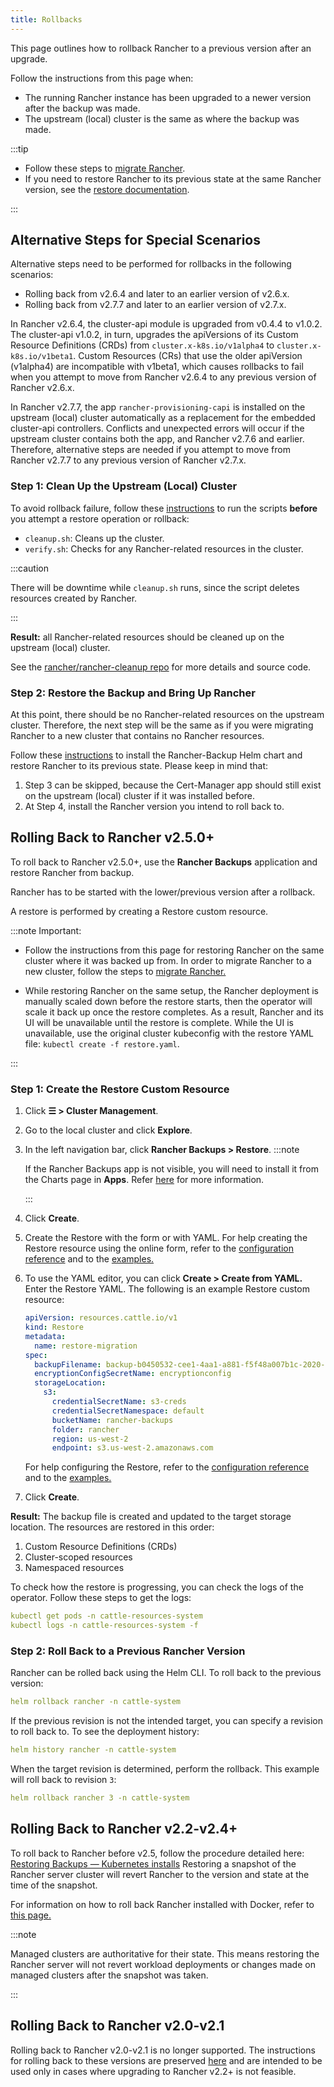 ```yaml
---
title: Rollbacks
---
```


<head>
  <link rel="canonical" href="https://ranchermanager.docs.rancher.com/getting-started/installation-and-upgrade/install-upgrade-on-a-kubernetes-cluster/rollbacks"/>
</head>

This page outlines how to rollback Rancher to a previous version after an upgrade.

Follow the instructions from this page when:
- The running Rancher instance has been upgraded to a newer version after the backup was made.
- The upstream (local) cluster is the same as where the backup was made.

:::tip

* Follow these steps to [migrate Rancher](../../../how-to-guides/new-user-guides/backup-restore-and-disaster-recovery/migrate-rancher-to-new-cluster.md).
* If you need to restore Rancher to its previous state at the same Rancher version, see the [restore documentation](../../../how-to-guides/new-user-guides/backup-restore-and-disaster-recovery/restore-rancher.md).

:::

## Alternative Steps for Special Scenarios

Alternative steps need to be performed for rollbacks in the following scenarios:
- Rolling back from v2.6.4 and later to an earlier version of v2.6.x.
- Rolling back from v2.7.7 and later to an earlier version of v2.7.x.

In Rancher v2.6.4, the cluster-api module is upgraded from v0.4.4 to v1.0.2. The cluster-api v1.0.2, in turn, upgrades the apiVersions of its Custom Resource Definitions (CRDs) from `cluster.x-k8s.io/v1alpha4` to `cluster.x-k8s.io/v1beta1`. Custom Resources (CRs) that use the older apiVersion (v1alpha4) are incompatible with v1beta1, which  causes rollbacks to fail when you attempt to move from Rancher v2.6.4 to any previous version of Rancher v2.6.x.

In Rancher v2.7.7, the app `rancher-provisioning-capi` is installed on the upstream (local) cluster automatically as a replacement for the embedded cluster-api controllers. Conflicts and unexpected errors will occur if the upstream cluster contains both the app, and Rancher v2.7.6 and earlier. Therefore, alternative steps are needed if you attempt to move from Rancher v2.7.7 to any previous version of Rancher v2.7.x.

### Step 1: Clean Up the Upstream (Local) Cluster

To avoid rollback failure, follow these [instructions](https://github.com/rancher/rancher-cleanup/blob/main/README.md) to run the scripts **before** you attempt a restore operation or rollback:

* `cleanup.sh`: Cleans up the cluster.
* `verify.sh`:  Checks for any Rancher-related resources in the cluster.

:::caution

There will be downtime while `cleanup.sh` runs, since the script deletes resources created by Rancher.

:::

**Result:** all Rancher-related resources should be cleaned up on the upstream (local) cluster.

See the [rancher/rancher-cleanup repo](https://github.com/rancher/rancher-cleanup) for more details and source code.

### Step 2: Restore the Backup and Bring Up Rancher

At this point, there should be no Rancher-related resources on the upstream cluster. Therefore, the next step will be the same as if you were migrating Rancher to a new cluster that contains no Rancher resources.

Follow these [instructions](../../../how-to-guides/new-user-guides/backup-restore-and-disaster-recovery/migrate-rancher-to-new-cluster.md) to install the Rancher-Backup Helm chart and restore Rancher to its previous state.
Please keep in mind that:
1. Step 3 can be skipped, because the Cert-Manager app should still exist on the upstream (local) cluster if it was installed before.
2. At Step 4, install the Rancher version you intend to roll back to.

## Rolling Back to Rancher v2.5.0+

To roll back to Rancher v2.5.0+, use the **Rancher Backups** application and restore Rancher from backup.

Rancher has to be started with the lower/previous version after a rollback.

A restore is performed by creating a Restore custom resource.

:::note Important:

* Follow the instructions from this page for restoring Rancher on the same cluster where it was backed up from. In order to migrate Rancher to a new cluster, follow the steps to [migrate Rancher.](../../../how-to-guides/new-user-guides/backup-restore-and-disaster-recovery/migrate-rancher-to-new-cluster.md)

* While restoring Rancher on the same setup, the Rancher deployment is manually scaled down before the restore starts, then the operator will scale it back up once the restore completes. As a result, Rancher and its UI will be unavailable until the restore is complete. While the UI is unavailable, use the original cluster kubeconfig with the restore YAML file: `kubectl create -f restore.yaml`.

:::

### Step 1: Create the Restore Custom Resource

1. Click **☰ > Cluster Management**.
1. Go to the local cluster and click **Explore**.
1. In the left navigation bar, click **Rancher Backups > Restore**.
    :::note

    If the Rancher Backups app is not visible, you will need to install it from the Charts page in **Apps**. Refer [here](../../../how-to-guides/new-user-guides/helm-charts-in-rancher/helm-charts-in-rancher.md#charts) for more information.

    :::

1. Click **Create**.
1. Create the Restore with the form or with YAML. For help creating the Restore resource using the online form, refer to the [configuration reference](../../../reference-guides/backup-restore-configuration/restore-configuration.md) and to the [examples.](../../../reference-guides/backup-restore-configuration/examples.md)
1. To use the YAML editor, you can click **Create > Create from YAML.** Enter the Restore YAML. The following is an example Restore custom resource:

    ```yaml
    apiVersion: resources.cattle.io/v1
    kind: Restore
    metadata:
      name: restore-migration
    spec:
      backupFilename: backup-b0450532-cee1-4aa1-a881-f5f48a007b1c-2020-09-15T07-27-09Z.tar.gz
      encryptionConfigSecretName: encryptionconfig
      storageLocation:
        s3:
          credentialSecretName: s3-creds
          credentialSecretNamespace: default
          bucketName: rancher-backups
          folder: rancher
          region: us-west-2
          endpoint: s3.us-west-2.amazonaws.com
    ```
    For help configuring the Restore, refer to the [configuration reference](../../../reference-guides/backup-restore-configuration/restore-configuration.md) and to the [examples.](../../../reference-guides/backup-restore-configuration/examples.md)

1. Click **Create**.

**Result:** The backup file is created and updated to the target storage location. The resources are restored in this order:

1. Custom Resource Definitions (CRDs)
2. Cluster-scoped resources
3. Namespaced resources

To check how the restore is progressing, you can check the logs of the operator. Follow these steps to get the logs:

```yaml
kubectl get pods -n cattle-resources-system
kubectl logs -n cattle-resources-system -f
```

### Step 2: Roll Back to a Previous Rancher Version

Rancher can be rolled back using the Helm CLI. To roll back to the previous version:

```yaml
helm rollback rancher -n cattle-system
```

If the previous revision is not the intended target, you can specify a revision to roll back to. To see the deployment history:

```yaml
helm history rancher -n cattle-system
```

When the target revision is determined, perform the rollback. This example will roll back to revision `3`:

```yaml
helm rollback rancher 3 -n cattle-system
```

## Rolling Back to Rancher v2.2-v2.4+

To roll back to Rancher before v2.5, follow the procedure detailed here: [Restoring Backups — Kubernetes installs](/versioned_docs/version-2.0-2.4/how-to-guides/new-user-guides/backup-restore-and-disaster-recovery/restore-rancher-launched-kubernetes-clusters-from-backup.md) Restoring a snapshot of the Rancher server cluster will revert Rancher to the version and state at the time of the snapshot.

For information on how to roll back Rancher installed with Docker, refer to [this page.](../other-installation-methods/rancher-on-a-single-node-with-docker/roll-back-docker-installed-rancher.md)

:::note

Managed clusters are authoritative for their state. This means restoring the Rancher server will not revert workload deployments or changes made on managed clusters after the snapshot was taken.

:::

## Rolling Back to Rancher v2.0-v2.1

Rolling back to Rancher v2.0-v2.1 is no longer supported. The instructions for rolling back to these versions are preserved [here](/versioned_docs/version-2.0-2.4/how-to-guides/new-user-guides/backup-restore-and-disaster-recovery/restore-rancher-launched-kubernetes-clusters-from-backup/roll-back-to-v2.0-v2.1.md) and are intended to be used only in cases where upgrading to Rancher v2.2+ is not feasible.
